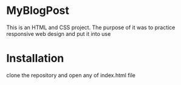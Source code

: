 # MyBlogPost

This is an HTML and CSS project.
The purpose of it was to practice responsive web design and put it into use 

# Installation

clone the repository and open any of index.html file
